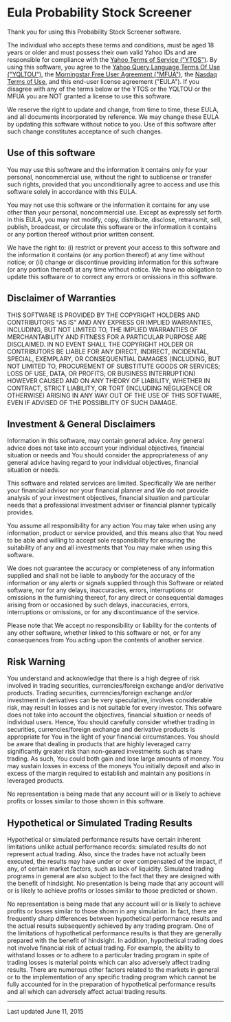 Eula Probability Stock Screener
===============================

Thank you for using this Probability Stock Screener software.

The individual who accepts these terms and conditions, must be aged 18 years or older and must possess their own valid Yahoo IDs and are responsible for compliance with the [Yahoo Terms of Service ("YTOS")](https://policies.yahoo.com/us/en/yahoo/terms/utos/index.html).
    By using this software, you agree to
        the [Yahoo Query Language Terms Of Use ("YQLTOU")](http://policies.yahoo.com/us/en/yahoo/terms/product-atos/yql/index.html),
        the [Morningstar Free User Agreement ("MFUA")](http://www.morningstar.ca/globalhome/personalize/freeuseragreement_CA.asp?language=ENG),
        the [Nasdaq Terms of Use](http://www.nasdaq.com/about/terms.aspx), and
        this end-user license agreement ("EULA"). 
    If you disagree with any of the terms below or the YTOS or the YQLTOU or the MFUA you are NOT granted a license to use this software.

We reserve the right to update and change, from time to time, these EULA, and all documents incorporated by reference. We may change these EULA by updating this software without notice to you. Use of this software after such change constitutes acceptance of such changes.

## Use of this software ##

You may use this software and the information it contains only for your personal, noncommercial use, without the right to sublicense or transfer such rights, provided that you unconditionally agree to access and use this software solely in accordance with this EULA.

You may not use this software or the information it contains for any use other than your personal, noncommercial use. Except as expressly set forth in this EULA, you may not modify, copy, distribute, disclose, retransmit, sell, publish, broadcast, or circulate this software or the information it contains or any portion thereof without prior written consent.

We have the right to: (i) restrict or prevent your access to this software and the information it contains (or any portion thereof) at any time without notice; or (ii) change or discontinue providing information for this software (or any portion thereof) at any time without notice. We have no obligation to update this software or to correct any errors or omissions in this software.

## Disclaimer of Warranties ##

THIS SOFTWARE IS PROVIDED BY THE COPYRIGHT HOLDERS AND CONTRIBUTORS "AS IS" AND ANY EXPRESS OR IMPLIED WARRANTIES, INCLUDING, BUT NOT LIMITED TO, THE IMPLIED WARRANTIES OF MERCHANTABILITY AND FITNESS FOR A PARTICULAR PURPOSE ARE DISCLAIMED. IN NO EVENT SHALL THE COPYRIGHT HOLDER OR CONTRIBUTORS BE LIABLE FOR ANY DIRECT, INDIRECT, INCIDENTAL, SPECIAL, EXEMPLARY, OR CONSEQUENTIAL DAMAGES (INCLUDING, BUT NOT LIMITED TO, PROCUREMENT OF SUBSTITUTE GOODS OR SERVICES; LOSS OF USE, DATA, OR PROFITS; OR BUSINESS INTERRUPTION) HOWEVER CAUSED AND ON ANY THEORY OF LIABILITY, WHETHER IN CONTRACT, STRICT LIABILITY, OR TORT (INCLUDING NEGLIGENCE OR OTHERWISE) ARISING IN ANY WAY OUT OF THE USE OF THIS SOFTWARE, EVEN IF ADVISED OF THE POSSIBILITY OF SUCH DAMAGE.

## Investment & General Disclaimers ##

Information in this software, may contain general advice. Any general advice does not take into account your individual objectives, financial situation or needs and You should consider the appropriateness of any general advice having regard to your individual objectives, financial situation or needs.

This software and related services are limited. Specifically We are neither your financial advisor nor your financial planner and We do not provide analysis of your investment objectives, financial situation and particular needs that a professional investment adviser or financial planner typically provides.

You assume all responsibility for any action You may take when using any information, product or service provided, and this means also that You need to be able and willing to accept sole responsibility for ensuring the suitability of any and all investments that You may make when using this software.

We does not guarantee the accuracy or completeness of any information supplied and shall not be liable to anybody for the accuracy of the information or any alerts or signals supplied through this Software or related software, nor for any delays, inaccuracies, errors, interruptions or omissions in the furnishing thereof, for any direct or consequential damages arising from or occasioned by such delays, inaccuracies, errors, interruptions or omissions, or for any discontinuance of the service.

Please note that We accept no responsibility or liability for the contents of any other software, whether linked to this software or not, or for any consequences from You acting upon the contents of another service.

## Risk Warning ##

You understand and acknowledge that there is a high degree of risk involved in trading securities, currencies/foreign exchange and/or derivative products. Trading securities, currencies/foreign exchange and/or investment in derivatives can be very speculative, involves considerable risk, may result in losses and is not suitable for every investor. This sofware does not take into account the objectives, financial situation or needs of individual users. Hence, You should carefully consider whether trading in securities, currencies/foreign exchange and derivative products is appropriate for You in the light of your financial circumstances. You should be aware that dealing in products that are highly leveraged carry significantly greater risk than non-geared investments such as share trading. As such, You could both gain and lose large amounts of money. You may sustain losses in excess of the moneys You initially deposit and also in excess of the margin required to establish and maintain any positions in leveraged products.

No representation is being made that any account will or is likely to achieve profits or losses similar to those shown in this software.

## Hypothetical or Simulated Trading Results ##

Hypothetical or simulated performance results have certain inherent limitations unlike actual performance records: simulated results do not represent actual trading. Also, since the trades have not actually been executed, the results may have under or over compensated of the impact, if any, of certain market factors, such as lack of liquidity. Simulated trading programs in general are also subject to the fact that they are designed with the benefit of hindsight. No presentation is being made that any account will or is likely to achieve profits or losses similar to those predicted or shown.

No representation is being made that any account will or is likely to achieve profits or losses similar to those shown in any simulation. In fact, there are frequently sharp differences between hypothetical performance results and the actual results subsequently achieved by any trading program. One of the limitations of hypothetical performance results is that they are generally prepared with the benefit of hindsight. In addition, hypothetical trading does not involve financial risk of actual trading. For example, the ability to withstand losses or to adhere to a particular trading program in spite of trading losses is material points which can also adversely affect trading results. There are numerous other factors related to the markets in general or to the implementation of any specific trading program which cannot be fully accounted for in the preparation of hypothetical performance results and all which can adversely affect actual trading results.</p>

---------------------------------------

Last updated June 11, 2015
